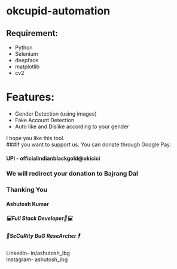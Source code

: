 # okcupid-automation
## Requirement:
- Python
- Selenium
- deepface
- matplotlib
- cv2


# Features:
- Gender Detection (using images)
- Fake Account Detection
- Auto like and Dislike according to your gender


	
I hope you like this tool.</br>
###If you want to support us. You can donate through Google Pay.</br>
#### UPI - officialindianblackgold@okicici</br>

### We will redirect your donation to Bajrang Dal</br>

### Thanking You </br>
#### Ashutosh Kumar	</br>	
##### 💻Full Stack Developer👨💻</br>
##### 🔐SeCuRity BuG ReseArcher 🕴️</br>

Linkedin- in/ashutosh_ibg</br>
Instagram- ashutosh_ibg</br>
